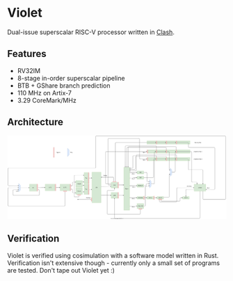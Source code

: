 # Violet

Dual-issue superscalar RISC-V processor written in [Clash](https://github.com/clash-lang/clash-compiler).

## Features

- RV32IM
- 8-stage in-order superscalar pipeline
- BTB + GShare branch prediction
- 110 MHz on Artix-7
- 3.29 CoreMark/MHz

## Architecture

![Architecture](res/Violet.svg)

## Verification

Violet is verified using cosimulation with a software model written in Rust. Verification isn't extensive though - currently
only a small set of programs are tested. Don't tape out Violet yet :)
